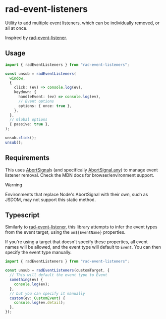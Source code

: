 # rad-event-listeners

Utility to add multiple event listeners, which can be individually removed, or all at once.

Inspired by [rad-event-listener](https://github.com/JLarky/rad-event-listener).

## Usage

```ts
import { radEventListeners } from "rad-event-listeners";

const unsub = radEventListeners(
  window,
  {
    click: (ev) => console.log(ev),
    keydown: {
      handleEvent: (ev) => console.log(ev),
      // Event options
      options: { once: true },
    },
  },
  // Global options
  { passive: true },
);

unsub.click();
unsub();
```

## Requirements

This uses [AbortSignal](https://developer.mozilla.org/en-US/docs/Web/API/AbortSignal)s (and specifically [AbortSignal.any](https://developer.mozilla.org/en-US/docs/Web/API/AbortSignal/any_static)) to manage event listener removal. Check the MDN docs for browser/environment support.

> [!WARNING]
> Environments that replace Node's AbortSignal with their own, such as JSDOM, may not support this static method.

## Typescript

Similarly to [rad-event-listener](https://github.com/JLarky/rad-event-listener), this library attempts to infer the event types from the event target, using the `on${EventName}` properties.

If you're using a target that doesn't specify these properties, all event names will be allowed, and the event type will default to `Event`. You can then specify the event type manually.

```ts
import { radEventListeners } from "rad-event-listeners";

const unsub = radEventListeners(customTarget, {
  // This will default the event type to Event
  something(ev) {
    console.log(ev);
  },
  // but you can specify it manually
  custom(ev: CustomEvent) {
    console.log(ev.detail);
  },
});
```
